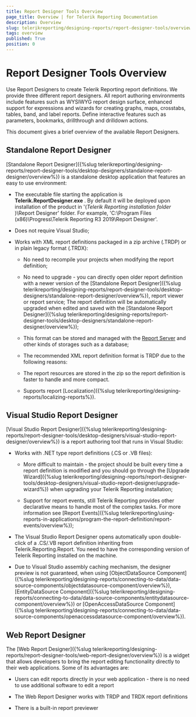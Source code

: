```yaml
---
title: Report Designer Tools Overview
page_title: Overview | for Telerik Reporting Documentation
description: Overview
slug: telerikreporting/designing-reports/report-designer-tools/overview
tags: overview
published: True
position: 0
---
```


# Report Designer Tools Overview



Use Report Designers to create Telerik Reporting report definitions. We provide three different report designers.         All report authoring environments include features such as WYSIWYG report design surface, enhanced support for         expressions and wizards for creating graphs, maps, crosstabs, tables, band, and label reports. Define interactive features such as parameters,         bookmarks, drillthrough and drilldown actions.       

This document gives a brief overview of the available Report Designers.       

## Standalone Report Designer

[Standalone Report Designer]({%slug telerikreporting/designing-reports/report-designer-tools/desktop-designers/standalone-report-designer/overview%}) is a standalone desktop application that features an easy to use environment:         

* The executable file starting the application is __Telerik.ReportDesigner.exe__ . By default it will be deployed upon installation of the product in               '(*Telerik Reporting installation folder* )\Report Designer' folder. For example,                'C:\Program Files (x86)\Progress\Telerik Reporting R3 2019\Report Designer'.             

* Does not require Visual Studio;             

* Works with XML report definitions packaged in a zip archive (.TRDP) or in plain legacy format (.TRDX):             

   + No need to recompile your projects when modifying the report definition;                 

   + No need to upgrade - you can directly open older report definition with a newer version of the                    [Standalone Report Designer]({%slug telerikreporting/designing-reports/report-designer-tools/desktop-designers/standalone-report-designer/overview%}), report viewer or report service;                   The report definition will be automatically upgraded when edited and saved with the [Standalone Report Designer]({%slug telerikreporting/designing-reports/report-designer-tools/desktop-designers/standalone-report-designer/overview%});                 

   + This format can be stored and managed with the                    [Report Server](http://docs.telerik.com/report-server/introduction)  and other kinds of storages such as a database;                 

   + The recommended XML report definition format is TRDP due to the following reasons:                 

   + The report resources are stored in the zip so the report definition is faster to handle and more compact.                     

   + Supports report [Localization]({%slug telerikreporting/designing-reports/localizing-reports%}).                     

## Visual Studio Report Designer

[Visual Studio Report Designer]({%slug telerikreporting/designing-reports/report-designer-tools/desktop-designers/visual-studio-report-designer/overview%}) is a report authoring tool that runs in Visual Studio:         

* Works with .NET type report definitions (.CS or .VB files):             

   + More difficult to maintain - the project should be built every time a report definition is modified and you should go through the                   [Upgrade Wizard]({%slug telerikreporting/designing-reports/report-designer-tools/desktop-designers/visual-studio-report-designer/upgrade-wizard%}) when upgrading your Telerik Reporting installation;                 

   + Support for report events, still Telerik Reporting provides other declarative means to handle most of the complex tasks.                   For more information see [Report Events]({%slug telerikreporting/using-reports-in-applications/program-the-report-definition/report-events/overview%});                 

* The Visual Studio Report Designer opens automatically upon double-click of a .CS/.VB report definition inheriting from Telerik.Reporting.Report.                You need to have the corresponding version of Telerik Reporting installed on the machine.             

* Due to Visual Studio assembly caching mechanism, the designer preview is not guaranteed, when using               [ObjectDataSource Component]({%slug telerikreporting/designing-reports/connecting-to-data/data-source-components/objectdatasource-component/overview%}),                [EntityDataSource Component]({%slug telerikreporting/designing-reports/connecting-to-data/data-source-components/entitydatasource-component/overview%}) or                [OpenAccessDataSource Component]({%slug telerikreporting/designing-reports/connecting-to-data/data-source-components/openaccessdatasource-component/overview%}).             

## Web Report Designer

The [Web Report Designer]({%slug telerikreporting/designing-reports/report-designer-tools/web-report-designer/overview%}) is a widget that allows developers           to bring the report editing functionality directly to their web applications. Some of its advantages are:         

* Users can edit reports directly in your web application - there is no need to use additional software to edit a report

* The Web Report Designer works with TRDP and TRDX report definitions

* There is a built-in report previewer

